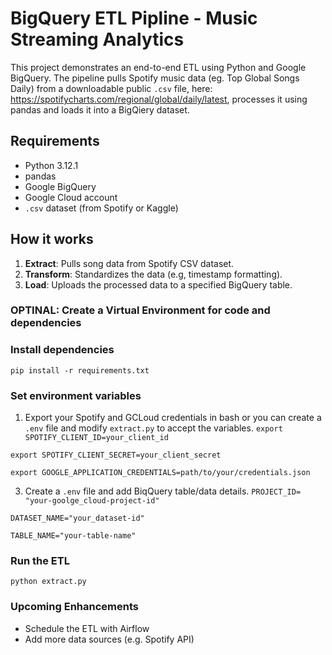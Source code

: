 # BigQuery ETL Pipline - Music Streaming Analytics

This project demonstrates an end-to-end ETL using Python and Google BigQuery. The pipeline pulls Spotify music data (eg. Top Global Songs Daily) from a downloadable public `.csv` file, here: https://spotifycharts.com/regional/global/daily/latest, processes it using pandas and loads it into a BigQiery dataset.

## Requirements
- Python 3.12.1
- pandas
- Google BigQuery 
- Google Cloud account
- `.csv` dataset (from Spotify or Kaggle)

## How it works
1. **Extract**: Pulls song data from Spotify CSV dataset.
2. **Transform**: Standardizes the data (e.g, timestamp formatting).
3. **Load**: Uploads the processed data to a specified BigQuery table.

### OPTINAL: Create a Virtual Environment for code and dependencies

### Install dependencies
```pip install -r requirements.txt```

### Set environment variables
1. Export your Spotify and GCLoud credentials in bash or you can create a `.env` file and modify `extract.py` to accept the variables.
```export SPOTIFY_CLIENT_ID=your_client_id```

```export SPOTIFY_CLIENT_SECRET=your_client_secret```

```export GOOGLE_APPLICATION_CREDENTIALS=path/to/your/credentials.json```

3. Create a `.env` file and add BiqQuery table/data details.
```PROJECT_ID= "your-goolge_cloud-project-id"```

```DATASET_NAME="your_dataset-id"```

```TABLE_NAME="your-table-name"```

### Run the ETL
`python extract.py`

### Upcoming Enhancements
- Schedule the ETL with Airflow
- Add more data sources (e.g. Spotify API)
